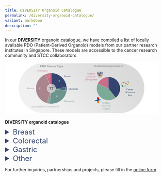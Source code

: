 ```yaml
---
title: DIVERSITY Organoid Catalogue
permalink: /diversity-organoid-catalogue/
variant: markdown
description: ""
---
```

In our&nbsp;**DIVERSITY** organoid catalogue, we have compiled a list of locally available PDO (Patient-Derived Organoid) models from our partner research institutes in Singapore. These models are accessible to the cancer research community and STCC collaborators.<br>

![](/images/diversity_header.png)


<h4 style="margin: 0; padding: 0;"> DIVERSITY organoid catalogue </h4>
<div style="height: 10px;"></div>
<details>
  <summary style="font-size: 24px; color: #344470;">Breast</summary>
	<p align="right" style="font-size: 12px; line-height: 1.5;">
  <table style="font-size: 12px; text-align: center;">
    <colgroup>
	    <col style="width: 12%;">
      <col style="width: 12%;">
      <col style="width: 12%;">
      <col style="width: 6%;">
      <col style="width: 6%;">
      <col style="width: 6%;">
      <col style="width: 6%;">
      <col style="width: 6%;">
      <col style="width: 6%;">
      <col style="width: 6%;">
      <col style="width: 6%;">
      <col style="width: 6%;">
      <col style="width: 6%;">
    </colgroup>
	<tbody>
	  <tr>
      <th>ID</th>
      <th>Primary site</th>
      <th>Collection site</th>
      <th>Gender</th>
      <th>Donor age</th>
      <th>Clinical info</th>
      <th>H&amp;E</th>
      <th>WES</th>
      <th>WGS</th>
      <th>RNA-seq</th>
      <th>IHC</th>
      <th>other assays</th>
      <th>FFPE block</th>
  </tr>
    <tr>
    <td><a style="text-decoration: none; color: black;" href="https://stcc.sg/this_organoid">
      <u>STCC-BRCA-001</u></a></td>
    <td>Breast</td>
    <td>Breast</td>
		<td>F</td>
		<td>63</td>
		<td style="background-color: #f5f5f5;">✓</td>
		<td style="background-color: #f5f5f5;">✓</td>
		<td>-</td>
		<td>-</td>
		<td>-</td>
		<td style="background-color: #f5f5f5;">✓</td>
		<td>-</td>
		<td style="background-color: #f5f5f5;">✓</td>
	</tr>
	<tr>
    <td><a style="text-decoration: none; color: black;" href="https://stcc.sg/this_organoid">
      <u>STCC-BRCA-002</u></a></td>
    <td>Breast</td>
    <td>Brain</td>
		<td>F</td>
		<td>56</td>
		<td style="background-color: #f5f5f5;">✓</td>
		<td style="background-color: #f5f5f5;">✓</td>
		<td>-</td>
		<td>-</td>
		<td>-</td>
		<td style="background-color: #f5f5f5;">✓</td>
		<td>-</td>
		<td style="background-color: #f5f5f5;">✓</td>
	</tr>
	<tr>
    <td><a style="text-decoration: none; color: black;" href="https://stcc.sg/this_organoid">
      <u>STCC-BRCA-003</u></a></td>
    <td>Breast</td>
    <td>Breast</td>
		<td>F</td>
		<td>83</td>
		<td style="background-color: #f5f5f5;">✓</td>
		<td style="background-color: #f5f5f5;">✓</td>
		<td>-</td>
		<td>-</td>
		<td>-</td>
		<td>-</td>
		<td>-</td>
		<td style="background-color: #f5f5f5;">✓</td>
	</tr>
	<tr>
    <td><a style="text-decoration: none; color: black;" href="https://stcc.sg/this_organoid">
      <u>STCC-BRCA-004</u></a></td>
    <td>Breast</td>
    <td>Breast</td>
		<td>F</td>
		<td>85</td>
		<td style="background-color: #f5f5f5;">✓</td>
		<td style="background-color: #f5f5f5;">✓</td>
		<td>-</td>
		<td>-</td>
		<td>-</td>
		<td style="background-color: #f5f5f5;">✓</td>
		<td>-</td>
		<td style="background-color: #f5f5f5;">✓</td>
	</tr>
	<tr>
    <td><a style="text-decoration: none; color: black;" href="https://stcc.sg/this_organoid">
      <u>STCC-BRCA-005</u></a></td>
    <td>Breast</td>
    <td>PE</td>
		<td>F</td>
		<td>40</td>
		<td style="background-color: #f5f5f5;">✓</td>
		<td style="background-color: #f5f5f5;">✓</td>
		<td>-</td>
		<td>-</td>
		<td>-</td>
		<td style="background-color: #f5f5f5;">✓</td>
		<td>-</td>
		<td style="background-color: #f5f5f5;">✓</td>
	</tr>
	<tr>
  <td><a style="text-decoration: none; color: black;" href="https://stcc.sg/this_organoid">
      <u>STCC-BRCA-006</u></a></td>
    <td>Breast</td>
    <td>Breast</td>
		<td>F</td>
		<td>30</td>
		<td style="background-color: #f5f5f5;">✓</td>
		<td style="background-color: #f5f5f5;">✓</td>
		<td>-</td>
		<td>-</td>
		<td>-</td>
		<td style="background-color: #f5f5f5;">✓</td>
		<td>-</td>
		<td style="background-color: #f5f5f5;">✓</td>
	</tr>
	<tr>
	<td><a style="text-decoration: none; color: black;" href="https://stcc.sg/this_organoid">
    <u>STCC-BRCA-007</u></a></td>
    <td>Breast</td>
    <td>PE</td>
		<td>F</td>
		<td>78</td>
		<td style="background-color: #f5f5f5;">✓</td>
		<td style="background-color: #f5f5f5;">✓</td>
		<td>-</td>
		<td>-</td>
		<td>-</td>
		<td>-</td>
		<td>-</td>
		<td style="background-color: #f5f5f5;">✓</td>
	</tr>
	<tr>
		<td><a style="text-decoration: none; color: black;" href="https://stcc.sg/this_organoid">
    <u>STCC-BRCA-008</u></a></td>
    <td>Breast</td>
    <td>Breast</td>
		<td>F</td>
		<td>40</td>
		<td style="background-color: #f5f5f5;">✓</td>
		<td style="background-color: #f5f5f5;">✓</td>
		<td>-</td>
		<td>-</td>
		<td>-</td>
		<td>-</td>
		<td>-</td>
		<td style="background-color: #f5f5f5;">✓</td>
	</tr>
	<tr>
	<td style="font-size: 9px; text-align: left;" colspan="14"><br>
    Abbreviations:<br>
    PE - Pleural Effusion, M	- Male, F -	Female, H&amp;E -	Haematoxylin and Eosin, WES -	Whole Exome Sequencing, WGS	- Whole Genome Sequencing, RNA-seq	- RNA sequencing, IHC	- Immunohistochemistry, FFPE -	Formalin-Fixed Paraffin-Embedded<br>
    <br>
    </td>
	</tr>
  </tbody>
	</table>
</p></details>


<details>
  <summary style="font-size: 24px; color: #344470;">Colorectal</summary>
	<p align="right" style="font-size: 12px; line-height: 1.5;">
  <table style="font-size: 12px; text-align: center;">
    <colgroup>
	    <col style="width: 12%;">
      <col style="width: 12%;">
      <col style="width: 12%;">
      <col style="width: 6%;">
      <col style="width: 6%;">
      <col style="width: 6%;">
      <col style="width: 6%;">
      <col style="width: 6%;">
      <col style="width: 6%;">
      <col style="width: 6%;">
      <col style="width: 6%;">
      <col style="width: 6%;">
      <col style="width: 6%;">
    </colgroup>
	<tbody>
	  <tr>
      <th>ID</th>
      <th>Primary site</th>
      <th>Collection site</th>
      <th>Gender</th>
      <th>Donor age</th>
      <th>Clinical info</th>
      <th>H&amp;E</th>
      <th>WES</th>
      <th>WGS</th>
      <th>RNA-seq</th>
      <th>IHC</th>
      <th>other assays</th>
      <th>FFPE block</th>
  </tr>
    <tr>
    <td><a style="text-decoration: none; color: black;" href="https://stcc.sg/this_organoid">
      <u>STCC-CRC-001</u></a></td>
    <td>Colon</td>
    <td>Liver</td>
		<td>F</td>
		<td>61</td>
		<td style="background-color: #f5f5f5;">✓</td>
		<td style="background-color: #f5f5f5;">✓</td>
		<td>-</td>
		<td>-</td>
		<td>-</td>
		<td style="background-color: #f5f5f5;">✓</td>
		<td>-</td>
		<td style="background-color: #f5f5f5;">✓</td>
	</tr>
	<tr>
    <td><a style="text-decoration: none; color: black;" href="https://stcc.sg/this_organoid">
      <u>STCC-CRC-002</u></a></td>
    <td>Colon</td>
    <td>Colon</td>
		<td>M</td>
		<td>45</td>
		<td style="background-color: #f5f5f5;">✓</td>
		<td>-</td>
		<td style="background-color: #f5f5f5;">✓</td>
		<td style="background-color: #f5f5f5;">✓</td>
		<td style="background-color: #f5f5f5;">✓</td>
		<td>-</td>
		<td style="background-color: #f5f5f5;">✓</td>
		<td>-</td>
	</tr>
	<tr>
    <td><a style="text-decoration: none; color: black;" href="https://stcc.sg/this_organoid">
      <u>STCC-CRC-003</u></a></td>
    <td>Colon</td>
    <td>Colon</td>
		<td>F</td>
		<td>41</td>
		<td style="background-color: #f5f5f5;">✓</td>
		<td style="background-color: #f5f5f5;">✓</td>
		<td style="background-color: #f5f5f5;">✓</td>
		<td>-</td>
		<td>-</td>
		<td style="background-color: #f5f5f5;">✓</td>
		<td>-</td>
		<td style="background-color: #f5f5f5;">✓</td>
	</tr>
	<tr>
    <td><a style="text-decoration: none; color: black;" href="https://stcc.sg/this_organoid">
      <u>STCC-CRC-004</u></a></td>
    <td>Colon</td>
    <td>Colon</td>
		<td>F</td>
		<td>73</td>
		<td style="background-color: #f5f5f5;">✓</td>
		<td style="background-color: #f5f5f5;">✓</td>
		<td style="background-color: #f5f5f5;">✓</td>
		<td>-</td>
		<td>-</td>
		<td style="background-color: #f5f5f5;">✓</td>
		<td>-</td>
		<td style="background-color: #f5f5f5;">✓</td>
	</tr>
	<tr>
    <td><a style="text-decoration: none; color: black;" href="https://stcc.sg/this_organoid">
      <u>STCC-CRC-005</u></a></td>
    <td>Rectum</td>
    <td>Rectum</td>
		<td>F</td>
		<td>47</td>
		<td style="background-color: #f5f5f5;">✓</td>
		<td style="background-color: #f5f5f5;">✓</td>
		<td style="background-color: #f5f5f5;">✓</td>
		<td>-</td>
		<td>-</td>
		<td style="background-color: #f5f5f5;">✓</td>
		<td>-</td>
		<td style="background-color: #f5f5f5;">✓</td>
	</tr>
	<tr>
    <td><a style="text-decoration: none; color: black;" href="https://stcc.sg/this_organoid">
      <u>STCC-CRC-006</u></a></td>
    <td>Colon</td>
    <td>Ovary</td>
		<td>F</td>
		<td>41</td>
		<td style="background-color: #f5f5f5;">✓</td>
		<td style="background-color: #f5f5f5;">✓</td>
		<td style="background-color: #f5f5f5;">✓</td>
		<td>-</td>
		<td>-</td>
		<td style="background-color: #f5f5f5;">✓</td>
		<td>-</td>
		<td style="background-color: #f5f5f5;">✓</td>
	</tr>
	<tr>
    <td><a style="text-decoration: none; color: black;" href="https://stcc.sg/this_organoid">
      <u>STCC-CRC-007</u></a></td>
    <td>Colon</td>
    <td>Ovary</td>
		<td>F</td>
		<td>73</td>
		<td style="background-color: #f5f5f5;">✓</td>
		<td style="background-color: #f5f5f5;">✓</td>
		<td style="background-color: #f5f5f5;">✓</td>
		<td>-</td>
		<td>-</td>
		<td style="background-color: #f5f5f5;">✓</td>
		<td>-</td>
		<td style="background-color: #f5f5f5;">✓</td>
	</tr>
	<tr>
    <td><a style="text-decoration: none; color: black;" href="https://stcc.sg/this_organoid">
      <u>STCC-CRC-008</u></a></td>
    <td>Rectum</td>
    <td>Liver</td>
		<td>F</td>
		<td>47</td>
		<td style="background-color: #f5f5f5;">✓</td>
		<td style="background-color: #f5f5f5;">✓</td>
		<td style="background-color: #f5f5f5;">✓</td>
		<td>-</td>
		<td>-</td>
		<td style="background-color: #f5f5f5;">✓</td>
		<td>-</td>
		<td style="background-color: #f5f5f5;">✓</td>
	</tr>
	<tr>
	<td style="font-size: 9px; text-align: left;" colspan="14"><br>
    Abbreviations:<br>
    M	- Male, F -	Female, H&amp;E -	Haematoxylin and Eosin, WES -	Whole Exome Sequencing, WGS	- Whole Genome Sequencing, RNA-seq	- RNA sequencing, IHC	- Immunohistochemistry, FFPE -	Formalin-Fixed Paraffin-Embedded<br>
    <br>
    </td>
	</tr>
  </tbody>
	</table>
</p></details>


<details>
  <summary style="font-size: 24px; color: #344470;">Gastric</summary>
	<p align="right" style="font-size: 12px; line-height: 1.5;">
  <table style="font-size: 12px; text-align: center;">
    <colgroup>
	    <col style="width: 12%;">
      <col style="width: 12%;">
      <col style="width: 12%;">
      <col style="width: 6%;">
      <col style="width: 6%;">
      <col style="width: 6%;">
      <col style="width: 6%;">
      <col style="width: 6%;">
      <col style="width: 6%;">
      <col style="width: 6%;">
      <col style="width: 6%;">
      <col style="width: 6%;">
      <col style="width: 6%;">
    </colgroup>
	<tbody>
	  <tr>
      <th>ID</th>
      <th>Primary site</th>
      <th>Collection site</th>
      <th>Gender</th>
      <th>Donor age</th>
      <th>Clinical info</th>
      <th>H&amp;E</th>
      <th>WES</th>
      <th>WGS</th>
      <th>RNA-seq</th>
      <th>IHC</th>
      <th>other assays</th>
      <th>FFPE block</th>
  </tr>
  <tr>
    <td><a style="text-decoration: none; color: black;" href="https://stcc.sg/this_organoid">
      <u>STCC-GS-001</u></a></td>
    <td>Stomach</td>
    <td>Stomach</td>
		<td>M</td>
		<td>60</td>
		<td style="background-color: #f5f5f5;">✓</td>
		<td style="background-color: #f5f5f5;">✓</td>
		<td style="background-color: #f5f5f5;">✓</td>
		<td style="background-color: #f5f5f5;">✓</td>
		<td style="background-color: #f5f5f5;">✓</td>
		<td style="background-color: #f5f5f5;">✓</td>
		<td style="background-color: #f5f5f5;">✓</td>
		<td style="background-color: #f5f5f5;">✓</td>
	</tr>
	
	  <tr>
    <td><a style="text-decoration: none; color: black;" href="https://stcc.sg/this_organoid">
      <u>STCC-GS-002</u></a></td>
    <td>Stomach</td>
    <td>Stomach</td>
		<td>M</td>
		<td>40</td>
		<td style="background-color: #f5f5f5;">✓</td>
		<td>-</td>
		<td style="background-color: #f5f5f5;">✓</td>
		<td style="background-color: #f5f5f5;">✓</td>
		<td style="background-color: #f5f5f5;">✓</td>
		<td style="background-color: #f5f5f5;">✓</td>
		<td style="background-color: #f5f5f5;">✓</td>
		<td style="background-color: #f5f5f5;">✓</td>
	</tr>
	
		  <tr>
    <td><a style="text-decoration: none; color: black;" href="https://stcc.sg/this_organoid">
      <u>STCC-GS-003</u></a></td>
    <td>Stomach</td>
    <td>Stomach</td>
		<td>F</td>
		<td>68</td>
		<td style="background-color: #f5f5f5;">✓</td>
		<td>-</td>
		<td style="background-color: #f5f5f5;">✓</td>
		<td style="background-color: #f5f5f5;">✓</td>
		<td style="background-color: #f5f5f5;">✓</td>
		<td style="background-color: #f5f5f5;">✓</td>
		<td style="background-color: #f5f5f5;">✓</td>
		<td style="background-color: #f5f5f5;">✓</td>
	</tr>
	
			  <tr>
    <td><a style="text-decoration: none; color: black;" href="https://stcc.sg/this_organoid">
      <u>STCC-GS-004</u></a></td>
    <td>Stomach</td>
    <td>Stomach</td>
		<td>M</td>
		<td>63</td>
		<td style="background-color: #f5f5f5;">✓</td>
		<td>-</td>
		<td style="background-color: #f5f5f5;">✓</td>
		<td style="background-color: #f5f5f5;">✓</td>
		<td style="background-color: #f5f5f5;">✓</td>
		<td style="background-color: #f5f5f5;">✓</td>
		<td style="background-color: #f5f5f5;">✓</td>
		<td style="background-color: #f5f5f5;">✓</td>
	</tr>
	
	<tr>
    <td><a style="text-decoration: none; color: black;" href="https://stcc.sg/this_organoid">
      <u>STCC-GS-005</u></a></td>
    <td>Stomach</td>
    <td>Stomach</td>
		<td>M</td>
		<td>58</td>
		<td style="background-color: #f5f5f5;">✓</td>
		<td style="background-color: #f5f5f5;">✓</td>
		<td style="background-color: #f5f5f5;">✓</td>
		<td style="background-color: #f5f5f5;">✓</td>
		<td style="background-color: #f5f5f5;">✓</td>
		<td style="background-color: #f5f5f5;">✓</td>
		<td style="background-color: #f5f5f5;">✓</td>
		<td style="background-color: #f5f5f5;">✓</td>
	</tr>
	
					  <tr>
    <td><a style="text-decoration: none; color: black;" href="https://stcc.sg/this_organoid">
      <u>STCC-GS-006</u></a></td>
    <td>Stomach</td>
    <td>Stomach</td>
		<td>M</td>
		<td>81</td>
		<td style="background-color: #f5f5f5;">✓</td>
		<td>-</td>
		<td>-</td>
		<td>-</td>
		<td>-</td>
		<td>-</td>
		<td>-</td>
	  <td>-</td>
	</tr>
	
	<tr>
    <td><a style="text-decoration: none; color: black;" href="https://stcc.sg/this_organoid">
      <u>STCC-GS-007</u></a></td>
    <td>Stomach</td>
    <td>Stomach</td>
		<td>M</td>
		<td>47</td>
		<td style="background-color: #f5f5f5;">✓</td>
		<td>-</td>
		<td style="background-color: #f5f5f5;">✓</td>
		<td style="background-color: #f5f5f5;">✓</td>
		<td style="background-color: #f5f5f5;">✓</td>
		<td style="background-color: #f5f5f5;">✓</td>
		<td style="background-color: #f5f5f5;">✓</td>
		<td>-</td>
	</tr>
	
	<tr>
    <td><a style="text-decoration: none; color: black;" href="https://stcc.sg/this_organoid">
      <u>STCC-GS-008</u></a></td>
    <td>Stomach</td>
    <td>Liver</td>
		<td>F</td>
		<td>46</td>
		<td style="background-color: #f5f5f5;">✓</td>
		<td style="background-color: #f5f5f5;">✓</td>
		<td style="background-color: #f5f5f5;">✓</td>
		<td style="background-color: #f5f5f5;">✓</td>
		<td style="background-color: #f5f5f5;">✓</td>
		<td style="background-color: #f5f5f5;">✓</td>
		<td style="background-color: #f5f5f5;">✓</td>
		<td style="background-color: #f5f5f5;">✓</td>
	</tr>
	
	<tr>
    <td><a style="text-decoration: none; color: black;" href="https://stcc.sg/this_organoid">
      <u>STCC-GS-009</u></a></td>
    <td>Stomach</td>
    <td>Stomach</td>
		<td>M</td>
		<td>59</td>
		<td style="background-color: #f5f5f5;">✓</td>
		<td style="background-color: #f5f5f5;">✓</td>
		<td>-</td>
	  <td>-</td>
		<td style="background-color: #f5f5f5;">✓</td>
		<td>-</td>
		<td>-</td>
		<td style="background-color: #f5f5f5;">✓</td>
	</tr>
	
	<tr>
    <td><a style="text-decoration: none; color: black;" href="https://stcc.sg/this_organoid">
      <u>STCC-GS-010</u></a></td>
    <td>GEJ</td>
    <td>GEJ</td>
		<td>M</td>
		<td>59</td>
		<td style="background-color: #f5f5f5;">✓</td>
		<td style="background-color: #f5f5f5;">✓</td>
		<td style="background-color: #f5f5f5;">✓</td>
		<td style="background-color: #f5f5f5;">✓</td>
		<td style="background-color: #f5f5f5;">✓</td>
		<td style="background-color: #f5f5f5;">✓</td>
		<td style="background-color: #f5f5f5;">✓</td>
		<td style="background-color: #f5f5f5;">✓</td>
	</tr>
	
	<tr>
    <td><a style="text-decoration: none; color: black;" href="https://stcc.sg/this_organoid">
      <u>STCC-GS-011</u></a></td>
    <td>Stomach</td>
    <td>Stomach</td>
		<td>M</td>
		<td>33</td>
		<td style="background-color: #f5f5f5;">✓</td>
		<td style="background-color: #f5f5f5;">✓</td>
		<td style="background-color: #f5f5f5;">✓</td>
		<td style="background-color: #f5f5f5;">✓</td>
		<td style="background-color: #f5f5f5;">✓</td>
		<td style="background-color: #f5f5f5;">✓</td>
		<td style="background-color: #f5f5f5;">✓</td>
		<td style="background-color: #f5f5f5;">✓</td>
	</tr>
	
	<tr>
    <td><a style="text-decoration: none; color: black;" href="https://stcc.sg/this_organoid">
      <u>STCC-GS-012</u></a></td>
    <td>Stomach</td>
    <td>Stomach</td>
		<td>M</td>
		<td>52</td>
		<td style="background-color: #f5f5f5;">✓</td>
		<td>-</td>
		<td style="background-color: #f5f5f5;">✓</td>
		<td style="background-color: #f5f5f5;">✓</td>
		<td style="background-color: #f5f5f5;">✓</td>
		<td style="background-color: #f5f5f5;">✓</td>
		<td style="background-color: #f5f5f5;">✓</td>
		<td>-</td>
	</tr>
	
		<tr>
    <td><a style="text-decoration: none; color: black;" href="https://stcc.sg/this_organoid">
      <u>STCC-GS-013</u></a></td>
    <td>Stomach</td>
    <td>Stomach</td>
		<td>F</td>
		<td>69</td>
		<td style="background-color: #f5f5f5;">✓</td>
		<td>-</td>
		<td style="background-color: #f5f5f5;">✓</td>
		<td style="background-color: #f5f5f5;">✓</td>
		<td>-</td>
		<td style="background-color: #f5f5f5;">✓</td>
		<td style="background-color: #f5f5f5;">✓</td>
		<td>-</td>
	</tr>
	
	<tr>
	<td style="font-size: 9px; text-align: left;" colspan="14"><br>
    Abbreviations:<br>
    GEJ - Gastroesophageal Junction, M	- Male, F -	Female, H&amp;E -	Haematoxylin and Eosin, WES -	Whole Exome Sequencing, WGS	- Whole Genome Sequencing, RNA-seq	- RNA sequencing, IHC	- Immunohistochemistry, FFPE -	Formalin-Fixed Paraffin-Embedded<br>
    <br>
    </td>
	</tr>
  </tbody>
	</table>
</p></details>


<details>
  <summary style="font-size: 24px; color: #344470;">Other</summary>
	<p align="right" style="font-size: 12px; line-height: 1.5;">
  <table style="font-size: 12px; text-align: center;">
    <colgroup>
      <col style="width: 16%;">
	    <col style="width: 14%;">
      <col style="width: 10%;">
      <col style="width: 10%;">
      <col style="width: 5%;">
      <col style="width: 5%;">
      <col style="width: 5%;">
      <col style="width: 5%;">
      <col style="width: 5%;">
      <col style="width: 5%;">
      <col style="width: 5%;">
      <col style="width: 5%;">
      <col style="width: 5%;">
      <col style="width: 5%;">
    </colgroup>
	<tbody>
	  <tr>
	    <th>Cancer type</th>
      <th>ID</th>
      <th>Primary site</th>
      <th>Collection site</th>
      <th>Gender</th>
      <th>Donor age</th>
      <th>Clinical info</th>
      <th>H&amp;E</th>
      <th>WES</th>
      <th>WGS</th>
      <th>RNA-seq</th>
      <th>IHC</th>
      <th>other assays</th>
      <th>FFPE block</th>
  </tr>
  <tr>
    <td style="text-align: left;">Cholangio</td>
    <td><a style="text-decoration: none; color: black;" href="https://stcc.sg/this_organoid">
      <u>STCC-CCA-001</u></a></td>
    <td>-</td>
    <td>-</td>
		<td>-</td>
		<td>-</td>
		<td>-</td>
		<td style="background-color: #f5f5f5;">✓</td>
		<td>-</td>
		<td>-</td>
		<td>-</td>
		<td style="background-color: #f5f5f5;">✓</td>
		<td>-</td>
		<td style="background-color: #f5f5f5;">✓</td>
	</tr>
	
	<tr>
	  <td style="text-align: left;">Gallbladder Neuroendocrine</td>
    <td><a style="text-decoration: none; color: black;" href="https://stcc.sg/this_organoid">
      <u>STCC-GB-001</u></a></td>
    <td>Gallbladder</td>
    <td>Gallbladder</td>
		<td>F</td>
		<td>65</td>
		<td style="background-color: #f5f5f5;">✓</td>
		<td style="background-color: #f5f5f5;">✓</td>
		<td>-</td>
		<td>-</td>
		<td>-</td>
		<td style="background-color: #f5f5f5;">✓</td>
		<td>-</td>
		<td style="background-color: #f5f5f5;">✓</td>
	</tr>
	
	<tr>
	  <td style="text-align: left;" rowspan="2">Pancreatic</td>
    <td><a style="text-decoration: none; color: black;" href="https://stcc.sg/this_organoid">
      <u>STCC-PDAC-001</u></a></td>
    <td>Pancreas</td>
    <td>Pancreas</td>
		<td>F</td>
		<td>77</td>
		<td style="background-color: #f5f5f5;">✓</td>
		<td style="background-color: #f5f5f5;">✓</td>
		<td>-</td>
		<td>-</td>
		<td>-</td>
		<td>-</td>
		<td>-</td>
		<td style="background-color: #f5f5f5;">✓</td>
	</tr>
	
			  <tr>
    <td><a style="text-decoration: none; color: black;" href="https://stcc.sg/this_organoid">
      <u>STCC-PDAC-002</u></a></td>
    <td>Pancreas</td>
    <td>Pancreas</td>
		<td>F</td>
		<td>61</td>
		<td style="background-color: #f5f5f5;">✓</td>
		<td style="background-color: #f5f5f5;">✓</td>
		<td style="background-color: #f5f5f5;">✓</td>
		<td>-</td>
		<td>-</td>
		<td style="background-color: #f5f5f5;">✓</td>
		<td>-</td>
		<td style="background-color: #f5f5f5;">✓</td>
	</tr>

	<tr>
	<td style="font-size: 9px; text-align: left;" colspan="14"><br>
    Abbreviations:<br>
    M	- Male, F -	Female, H&amp;E -	Haematoxylin and Eosin, WES -	Whole Exome Sequencing, WGS	- Whole Genome Sequencing, RNA-seq	- RNA sequencing, IHC	- Immunohistochemistry, FFPE -	Formalin-Fixed Paraffin-Embedded<br>
    <br>
    </td>
	</tr>
  </tbody>
	</table>
</p></details>

For further inquiries, partnerships and projects, please fill in the&nbsp;<a href="https://form.gov.sg/64af78bb7075fe00114ad913" target="”_blank”">online form</a>.